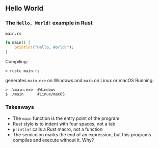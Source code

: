 ## Hello World


### The `Hello, World!` example in Rust
`main.rs`
```rust
fn main() {
    println!("Hello, World!");
}
```
Compiling:
```
> rustc main.rs
```
generates `main.exe` on Windows and `main` on Linux or macOS
Running:
```
> .\main.exe  #Windows
$ ./main      #Linux/macOS
```

### Takeaways
 - The `main` function is the entry point of the program
 - Rust style is to indent with four spaces, not a tab
 - `println!` calls a Rust macro, not a function
 - The semicolon marks the end of an expression, but this programs compiles and execute without it. Why?
